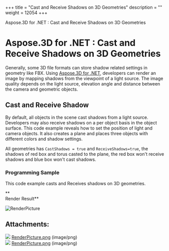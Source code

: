+++
title = "Cast and Receive Shadows on 3D Geometries" 
description = "" 
weight = 12054 
+++

Aspose.3D for .NET : Cast and Receive Shadows on 3D Geometries  

# Aspose.3D for .NET : Cast and Receive Shadows on 3D Geometries


Generally, some 3D file formats can store shadow related settings in geometry like FBX. Using [Aspose.3D for .NET](http://www.aspose.com/3d-component-suite.aspx), developers can render an image by mapping shadows from the viewpoint of a light source. The image quality depends on the light source, elevation angle and distance between the camera and geometric objects.

## Cast and Receive Shadow

By default, all objects in the scene cast shadows from a light source. Developers may also receive shadows on a per object basis in the object surface. This code example reveals how to set the position of light and camera objects. It also creates a plane and places three objects with different colors and shadow settings.

All geometries has `CastShadows = true` and `ReceiveShadows=true`, the shadows of red box and torus casted to the plane, the red box won't receive shadows and blue box won't cast shadows.

### Programming Sample

This code example casts and Receives shadows on 3D geometries.

**  
Render Result**

![RenderPicture](https://docs2.aspose.com/3d/net/attachments/19922993/20119577.png)

## Attachments:

![](https://docs2.aspose.com/3d/net/images/icons/bullet_blue.gif) [RenderPicture.png](https://docs2.aspose.com/3d/net/attachments/19922993/20119578.png) (image/png)  
![](https://docs2.aspose.com/3d/net/images/icons/bullet_blue.gif) [RenderPicture.png](https://docs2.aspose.com/3d/net/attachments/19922993/20119577.png) (image/png)  

